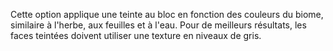 Cette option applique une teinte au bloc en fonction des couleurs du biome, similaire à l'herbe, aux feuilles et à l'eau. Pour de meilleurs résultats, les faces teintées doivent utiliser une texture en niveaux de gris.